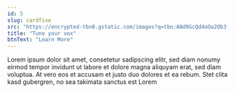 ```yaml
---
id: 5
slug: cardfive
src: "https://encrypted-tbn0.gstatic.com/images?q=tbn:ANd9GcQd4oOa2Ob3ftA7dSP08_0N3Jg7eliru4RahR1AXd2X63A8tF8laAJL4TwIAP2U7Zy2q-g&usqp=CAU"
title: "Tune your vox"
btnText: "Learn More"
---
```


Lorem ipsum dolor sit amet, consetetur sadipscing elitr, sed diam nonumy eirmod tempor invidunt ut labore et dolore magna aliquyam erat, sed diam voluptua. At vero eos et accusam et justo duo dolores et ea rebum. Stet clita kasd gubergren, no sea takimata sanctus est Lorem
